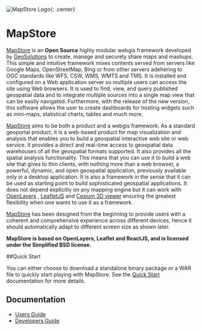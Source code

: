 ![MapStore Logo](https://github.com/geosolutions-it/MapStore2/blob/master/MapStore2.png?raw=true){: .center}

# MapStore
[MapStore](https://mapstore2.geo-solutions.it/mapstore/#/) is an **Open Source** highly modular webgis framework developed by [GeoSolutions](https://www.geo-solutions.it/) to create, manage and securely share maps and mashups. This simple and intuitive framework mixes contents served from servers like Google Maps, OpenStreetMap, Bing or from other servers adehering to OGC standards like WFS, CSW, WMS, WMTS and TMS. It is installed and configured on a Web application server so multiple users can access the site using Web browsers. It is used to find, view, and query published geospatial data and to integrate multiple sources into a single map view that can be easily navigated. Furthermore, with the release of the new version, this software allows the user to create dashboards for hosting widgets such as mini-maps, statistical charts, tables and much more.

[MapStore](https://mapstore2.geo-solutions.it/mapstore/#/) aims to be both a product and a webgis framework. As a standard geoportal product, it is a web-based product for map visualization and analysis that enables you to build a geospatial interactive web site or web service. It provides a direct and real-time access to geospatial data warehouses of all the geospatial formats supported. It also provides all the spatial analysis functionality. This means that you can use it to build a web site that gives to thin clients, with nothing more than a web browser, a powerful, dynamic, and open geospatial application, previously available only in a desktop application. It is also a framework in the sense that it can be used as starting point to build sophisticated geospatial applications. It does not depend explicitly on any mapping engine but it can work with [OpenLayers](https://openlayers.org/) , [LeafletJS](https://leafletjs.com/) and [Cesium 3D viewer](https://cesiumjs.org/) ensuring the greatest flexibility when one wants to use it as a framework.

[MapStore](https://mapstore2.geo-solutions.it/mapstore/#/) has been designed from the beginning to provide users with a coherent and comprehensive experience across different devices, hence it should automatically adapt to different screen size as shown later.

**MapStore  is based on OpenLayers, Leaflet and ReactJS, and is licensed under the Simplified BSD license.**

##Quick Start

You can either choose to download a standalone binary package or a WAR file to quickly start playing with MapStore. See the [Quick Start](quick-start/) documentation for more details.

## Documentation
 * [Users Guide](user-guide/home-page/)
 * [Developers Guide](developer-guide/)

